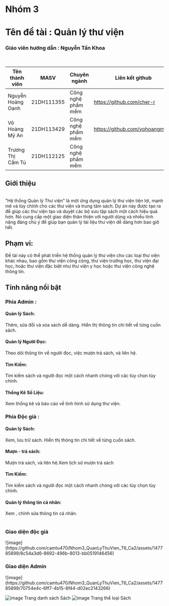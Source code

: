 <h1>Nhóm 3</h1> 
<h1>Tên đề tài : Quản lý thư viện</h1>
<h3>Giáo viên hướng dẫn : Nguyễn Tấn Khoa</h3>
<br>

| Tên thành viên| MASV | Chuyên ngành| Liên kết github|
|----------|----------|----------| ----------|
| Nguyễn Hoàng Oanh |21DH111355 | Công nghệ phầm mềm | https://github.com/cher-r |
| Võ Hoàng Mỹ An | 21DH113429 | Công nghệ phầm mềm | https://github.com/vohoangmyan |
| Trương Thị Cẩm Tú| 21DH112125 | Công nghệ phầm mềm |


<h2>Giới thiệu</h2><br>
"Hệ thống Quản lý Thư viện" là một ứng dụng quản lý thư viện tiện lợi, mạnh mẽ và tùy chỉnh cho các thư viện và trung tâm sách. Dự án này được tạo ra để giúp các thư viện tạo và duyệt các bộ sưu tập sách một cách hiệu quả hơn. Nó cung cấp một giao diện thân thiện với người dùng và nhiều tính năng đáng chú ý để giúp bạn quản lý tài liệu thư viện dễ dàng hơn bao giờ hết.
<h2>Phạm vi:</h2>
Đề tài này có thể phát triển hệ thống quản lý thư viện cho các loại thư viện khác nhau, bao gồm thư viện công cộng, thư viện trường học, thư viện đại học, hoặc thư viện đặc biệt như thư viện y học hoặc thư viện công nghệ thông tin.

<h2>Tính năng nổi bật</h2>

<h3>Phía Admin : </h3>
<h4>Quản lý Sách:</h4> Thêm, sửa đổi và xóa sách dễ dàng. Hiển thị thông tin chi tiết về từng cuốn sách.
<h4>Quản lý Người Đọc:</h4> Theo dõi thông tin về người đọc, việc mượn trả sách, và liên hệ.
<h4>Tìm Kiếm:</h4> Tìm kiếm sách và người đọc một cách nhanh chóng với các tùy chọn tùy chỉnh.
<h4>Thống Kê Số Liệu:</h4>Xem thống kê và báo cáo về tình hình sử dụng thư viện.

<h3>Phía Độc giả : </h3>
<h4>Quản lý Sách:</h4> Xem, lưu trữ sách. Hiển thị thông tin chi tiết về từng cuốn sách.
<h4>Mượn - trả sách:</h4> Mượn trả sách, và liên hệ.Xem lịch sử mượn trả sách
<h4>Tìm Kiếm:</h4> Tìm kiếm sách và người đọc một cách nhanh chóng với các tùy chọn tùy chỉnh.
<h4>Quản lý thông tin cá nhân:</h4>Xem , chỉnh sửa thông tin cá nhân.
<br><br>

<h3>Giao diện độc giả</h3>
![image](https://github.com/camtu470/Nhom3_QuanLyThuVien_T6_Ca2/assets/147785899/8c54a3d6-8692-496b-8013-bb0519146456)

<h3>Giao diện Admin</h3>
![image](https://github.com/camtu470/Nhom3_QuanLyThuVien_T6_Ca2/assets/147785899/70754e4c-6ff7-4b15-8f44-d02ec2143266)

![image](https://github.com/camtu470/Nhom3_QuanLyThuVien_T6_Ca2/assets/147785899/8b1ea2dd-6684-4206-866a-719f097622dd)
Trang danh sách Sách
![image](https://github.com/camtu470/Nhom3_QuanLyThuVien_T6_Ca2/assets/147785899/3ce9f09a-df75-409d-b8ae-a25df8da7db2)
Trang thể loại Sách



